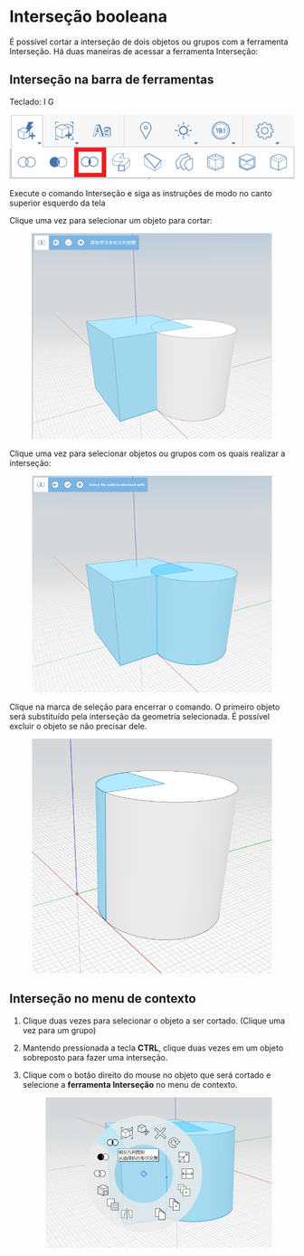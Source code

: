 # Interseção booleana 

É possível cortar a interseção de dois objetos ou grupos com a ferramenta Interseção. Há duas maneiras de acessar a ferramenta Interseção:

## Interseção na barra de ferramentas

Teclado: I G

![](../.gitbook/assets/IntersectToolbar.png)

Execute o comando Interseção e siga as instruções de modo no canto superior esquerdo da tela

Clique uma vez para selecionar um objeto para cortar:


<figure><img src="../.gitbook/assets/image (9).png" alt=""><figcaption></figcaption></figure>

Clique uma vez para selecionar objetos ou grupos com os quais realizar a interseção:

<figure><img src="../.gitbook/assets/image.png" alt=""><figcaption></figcaption></figure>

Clique na marca de seleção para encerrar o comando. O primeiro objeto será substituído pela interseção da geometria selecionada. É possível excluir o objeto se não precisar dele.


<figure><img src="../.gitbook/assets/image (3).png" alt=""><figcaption></figcaption></figure>

## Interseção no menu de contexto

1. Clique duas vezes para selecionar o objeto a ser cortado. (Clique uma vez para um grupo)
2. Mantendo pressionada a tecla **CTRL**, clique duas vezes em um objeto sobreposto para fazer uma interseção.
3.  Clique com o botão direito do mouse no objeto que será cortado e selecione a **ferramenta Interseção** no menu de contexto. 

    <figure><img src="../.gitbook/assets/IntersectContext.png" alt=""><figcaption></figcaption></figure>
